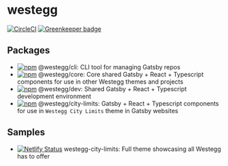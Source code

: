 # westegg

[![CircleCI](https://circleci.com/gh/adrw/westegg.svg?style=svg)](https://circleci.com/gh/adrw/westegg) [![Greenkeeper badge](https://badges.greenkeeper.io/adrw/westegg.svg)](https://greenkeeper.io/)

## Packages

- [![npm](https://img.shields.io/npm/v/@westegg/cli.svg?label=@westegg/cli)](https://www.npmjs.com/package/@westegg/cli) @westegg/cli: CLI tool for managing Gatsby repos
- [![npm](https://img.shields.io/npm/v/@westegg/core.svg?label=@westegg/core)](https://www.npmjs.com/package/@westegg/core) @westegg/core: Core shared Gatsby + React + Typescript components for use in other Westegg themes and projects
- [![npm](https://img.shields.io/npm/v/@westegg/dev.svg?label=@westegg/dev)](https://www.npmjs.com/package/@westegg/dev) @westegg/dev: Shared Gatsby + React + Typescript development environment
- [![npm](https://img.shields.io/npm/v/@westegg/city-limits.svg?label=@westegg/city-limits)](https://www.npmjs.com/package/@westegg/city-limits) @westegg/city-limits: Gatsby + React + Typescript components for use in `Westegg City Limits` theme in Gatsby websites

## Samples

- [![Netlify Status](https://api.netlify.com/api/v1/badges/5f5e6a3d-cda1-421e-ac92-9e1140112f29/deploy-status)](https://app.netlify.com/sites/westeggcitylimits/deploys) westegg-city-limits: Full theme showcasing all Westegg has to offer
